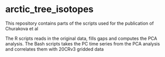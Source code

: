# arctic_tree_isotopes
This repository contains parts of the scripts used for the publication of Churakova et al

The R scripts reads in the original data, fills gaps and computes the PCA analysis.
The Bash scripts takes the PC time series from the PCA analysis and correlates them with 20CRv3 gridded data
